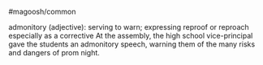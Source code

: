 #magoosh/common

admonitory (adjective): serving to warn; expressing reproof or reproach especially as a corrective 
At the assembly, the high school vice-principal gave the students an admonitory speech, warning them of 
the many risks and dangers of prom night. 
